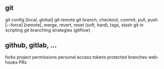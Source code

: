 git
------
git config [local, global]
git remote
git branch, checkout, commit, pull, push [--force] [remote], merge, revert, reset (soft, hard), tags, stash
git in scripting
git branching strategies (gitflow)






github, gitlab, ...
---------------------


forks
project permissions
personal access tokens
protected branches
web-hooks
PRs
